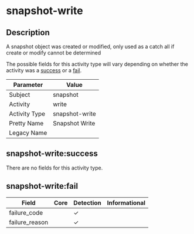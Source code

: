 snapshot-write
==============

Description
-----------
A snapshot object was created or modified, only used as a catch all if create or modify cannot be determined

The possible fields for this activity type will vary depending on whether the activity was a [success](#snapshot-writesuccess) or a [fail](#snapshot-writefail).

| Parameter     | Value          |
| ------------- | -------------- |
| Subject       | snapshot       |
| Activity      | write          |
| Activity Type | snapshot-write |
| Pretty Name   | Snapshot Write |
| Legacy Name   |                |

snapshot-write:success
----------------------

There are no fields for this activity type.


snapshot-write:fail
-------------------

| Field          | Core | Detection | Informational |
| -------------- | ---- | --------- | ------------- |
| failure_code   |      | &#10003;  |               |
| failure_reason |      | &#10003;  |               |